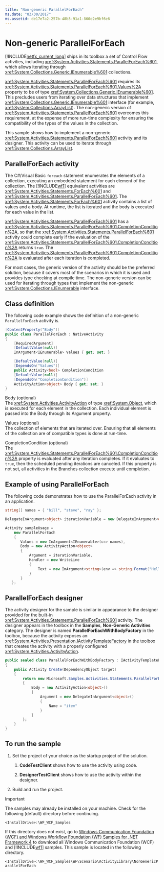 ```yaml
---
title: "Non-generic ParallelForEach"
ms.date: "03/30/2017"
ms.assetid: de17e7a2-257b-48b3-91a1-860e2e9bf6e6
---
```

# Non-generic ParallelForEach

[!INCLUDE[netfx_current_long](../../../../includes/netfx-current-long-md.md)] ships in its toolbox a set of Control Flow activities, including <xref:System.Activities.Statements.ParallelForEach%601>, which allows iterating through <xref:System.Collections.Generic.IEnumerable%601> collections.

<xref:System.Activities.Statements.ParallelForEach%601> requires its <xref:System.Activities.Statements.ParallelForEach%601.Values%2A> property to be of type  <xref:System.Collections.Generic.IEnumerable%601>. This precludes users from iterating over data structures that implement <xref:System.Collections.Generic.IEnumerable%601> interface (for example, <xref:System.Collections.ArrayList>). The non-generic version of <xref:System.Activities.Statements.ParallelForEach%601> overcomes this requirement, at the expense of more run-time complexity for ensuring the compatibility of the types of the values in the collection.

This sample shows how to implement a non-generic <xref:System.Activities.Statements.ParallelForEach%601> activity and its designer. This activity can be used to iterate through <xref:System.Collections.ArrayList>.

## ParallelForEach activity

The C#/Visual Basic `foreach` statement enumerates the elements of a collection, executing an embedded statement for each element of the collection. The [!INCLUDE[wf1](../../../../includes/wf1-md.md)] equivalent activities are <xref:System.Activities.Statements.ForEach%601> and <xref:System.Activities.Statements.ParallelForEach%601>. The <xref:System.Activities.Statements.ForEach%601> activity contains a list of values and a body. At runtime, the list is iterated and the body is executed for each value in the list.

<xref:System.Activities.Statements.ParallelForEach%601> has a <xref:System.Activities.Statements.ParallelForEach%601.CompletionCondition%2A>, so that the <xref:System.Activities.Statements.ParallelForEach%601> activity could complete early if the evaluation of the <xref:System.Activities.Statements.ParallelForEach%601.CompletionCondition%2A> returns `true`. The <xref:System.Activities.Statements.ParallelForEach%601.CompletionCondition%2A> is evaluated after each iteration is completed.

For most cases, the generic version of the activity should be the preferred solution, because it covers most of the scenarios in which it is used and provides type checking at compile time. The non-generic version can be used for iterating through types that implement the non-generic <xref:System.Collections.IEnumerable> interface.

## Class definition

The following code example shows the definition of a non-generic `ParallelForEach` activity is.

```csharp
[ContentProperty("Body")]
public class ParallelForEach : NativeActivity
{
    [RequiredArgument]
    [DefaultValue(null)]
    InArgument<IEnumerable> Values { get; set; }

    [DefaultValue(null)]
    [DependsOn("Values")]
    public Activity<bool> CompletionCondition
    [DefaultValue(null)]
    [DependsOn("CompletionCondition")]
    ActivityAction<object> Body { get; set; }
}
```

Body (optional)\
The <xref:System.Activities.ActivityAction> of type <xref:System.Object>, which is executed for each element in the collection. Each individual element is passed into the Body through its Argument property.

Values (optional)\
The collection of elements that are iterated over. Ensuring that all elements of the collection are of compatible types is done at run-time.

CompletionCondition (optional)\
The <xref:System.Activities.Statements.ParallelForEach%601.CompletionCondition%2A> property is evaluated after any iteration completes. If it evaluates to `true`, then the scheduled pending iterations are canceled. If this property is not set, all activities in the Branches collection execute until completion.

## Example of using ParallelForEach

The following code demonstrates how to use the ParallelForEach activity in an application.

```csharp
string[] names = { "bill", "steve", "ray" };

DelegateInArgument<object> iterationVariable = new DelegateInArgument<object>() { Name = "iterationVariable" };

Activity sampleUsage =
    new ParallelForEach
    {
       Values = new InArgument<IEnumerable>(c=> names),
       Body = new ActivityAction<object>
       {
           Argument = iterationVariable,
           Handler = new WriteLine
           {
               Text = new InArgument<string>(env => string.Format("Hello {0}",                                                               iterationVariable.Get(env)))
           }
       }
   };
```

## ParallelForEach designer

The activity designer for the sample is similar in appearance to the designer provided for the built-in <xref:System.Activities.Statements.ParallelForEach%601> activity. The designer appears in the toolbox in the **Samples**, **Non-Generic Activities** category. The designer is named **ParallelForEachWithBodyFactory** in the toolbox, because the activity exposes an <xref:System.Activities.Presentation.IActivityTemplateFactory> in the toolbox that creates the activity with a properly configured <xref:System.Activities.ActivityAction>.

```csharp
public sealed class ParallelForEachWithBodyFactory : IActivityTemplateFactory
{
    public Activity Create(DependencyObject target)
    {
        return new Microsoft.Samples.Activities.Statements.ParallelForEach()
        {
            Body = new ActivityAction<object>()
            {
                Argument = new DelegateInArgument<object>()
                {
                    Name = "item"
                }
            }
        };
    }
}
```

## To run the sample

1. Set the project of your choice as the startup project of the solution.

    1. **CodeTestClient** shows how to use the activity using code.

    2. **DesignerTestClient** shows how to use the activity within the designer.

2. Build and run the project.

> [!IMPORTANT]
> The samples may already be installed on your machine. Check for the following (default) directory before continuing.
>
> `<InstallDrive>:\WF_WCF_Samples`
>
> If this directory does not exist, go to [Windows Communication Foundation (WCF) and Windows Workflow Foundation (WF) Samples for .NET Framework 4](https://www.microsoft.com/download/details.aspx?id=21459) to download all Windows Communication Foundation (WCF) and [!INCLUDE[wf1](../../../../includes/wf1-md.md)] samples. This sample is located in the following directory.
>
> `<InstallDrive>:\WF_WCF_Samples\WF\Scenario\ActivityLibrary\NonGenericParallelForEach`
